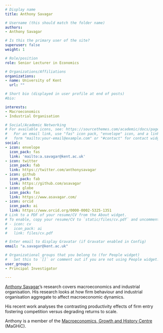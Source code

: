 ```yaml
---
# Display name
title: Anthony Savagar

# Username (this should match the folder name)
authors:
- Anthony Savagar

# Is this the primary user of the site?
superuser: false
weight: 1

# Role/position
role: Senior Lecturer in Economics

# Organizations/Affiliations
organizations:
- name: University of Kent
  url: ""

# Short bio (displayed in user profile at end of posts)
#bio:  

interests:
- Macroeconomics
- Industrial Organisation

# Social/Academic Networking
# For available icons, see: https://sourcethemes.com/academic/docs/page-builder/#icons
#   For an email link, use "fas" icon pack, "envelope" icon, and a link in the
#   form "mailto:your-email@example.com" or "#contact" for contact widget.
social:
- icon: envelope
  icon_pack: fas
  link: 'mailto:a.savagar@kent.ac.uk'
- icon: twitter
  icon_pack: fab
  link: https://twitter.com/anthonysavagar
- icon: github
  icon_pack: fab
  link: https://github.com/asavagar
- icon: globe
  icon_pack: fas
  link: https://www.asavagar.com/
- icon: orcid
  icon_pack: ai
  link: https://www.orcid.org/0000-0002-5325-1351
# Link to a PDF of your resume/CV from the About widget.
# To enable, copy your resume/CV to `static/files/cv.pdf` and uncomment the lines below.
# - icon: cv
#   icon_pack: ai
#   link: files/cv.pdf

# Enter email to display Gravatar (if Gravatar enabled in Config)
email: "a.savagar@kent.ac.uk"

# Organizational groups that you belong to (for People widget)
#   Set this to `[]` or comment out if you are not using People widget.
user_groups:
- Principal Investigator

---
```


[Anthony Savagar](www.asavagar.com)’s research covers macroeconomics and industrial organisation. His research looks at how firm behaviour and industrial organisation aggregate to affect macroeconomic dynamics.

His recent work analyses the contrasting productivity effects of firm entry fostering competition versus degrading returns to scale.

Anthony is a member of the [Macroeconomics, Growth and History Centre](https://research.kent.ac.uk/maghic/) (MaGHiC).

